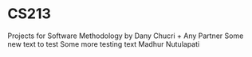 # CS213
Projects for Software Methodology by Dany Chucri + Any Partner
Some new text to test
Some more testing text
Madhur Nutulapati